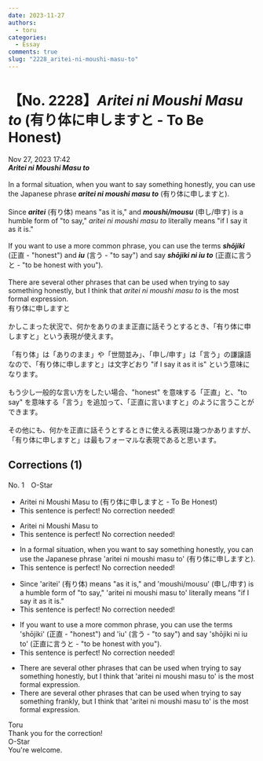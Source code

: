 ```yaml
---
date: 2023-11-27
authors:
  - toru
categories:
  - Essay
comments: true
slug: "2228_aritei-ni-moushi-masu-to"
---
```


# 【No. 2228】<strong><em>Aritei ni Moushi Masu to</strong></em> (有り体に申しますと - To Be Honest)
<div class="date">Nov 27, 2023 17:42</div>
<div id="post"><div id="body_show_ori">
<strong><em>Aritei ni Moushi Masu to</strong></em><br/><br/>In a formal situation, when you want to say something honestly, you can use the Japanese phrase <strong><em>aritei ni moushi masu to</em></strong> (有り体に申しますと).<br/><br/>Since <strong><em>aritei</em></strong> (有り体) means "as it is," and <strong><em>moushi/mousu</em></strong> (申し/申す) is a humble form of "to say," <em>aritei ni moushi masu to</em> literally means "if I say it as it is."<br/><br/>If you want to use a more common phrase, you can use the terms <strong><em>shōjiki</em></strong> (正直 - "honest") and <strong><em>iu</em></strong> (言う - "to say") and say <strong><em>shōjiki ni iu to</em></strong> (正直に言うと - "to be honest with you").<br/><br/>There are several other phrases that can be used when trying to say something honestly, but I think that <em>aritei ni moushi masu to</em> is the most formal expression.
</div></div>

<!-- more -->

<div id="post_ja"><div id="body_show_mo">
有り体に申しますと<br/><br/>かしこまった状況で、何かをありのまま正直に話そうとするとき、「有り体に申しますと」という表現が使えます。<br/><br/>「有り体」は「ありのまま」や「世間並み」、「申し/申す」は「言う」の謙譲語なので、「有り体に申しますと」は文字どおり "if I say it as it is" という意味になります。<br/><br/>もう少し一般的な言い方をしたい場合、"honest" を意味する「正直」と、"to say" を意味する「言う」を追加って、「正直に言いますと」のように言うことができます。<br/><br/>その他にも、何かを正直に話そうとするときに使える表現は幾つかありますが、「有り体に申しますと」は最もフォーマルな表現であると思います。
</div></div>

## Corrections (1)
<div id="block"><div class="first_name"> No. 1　<span class="just_name">O-Star</span></div><div id="block2">
<ul class="correction_field">
<li class="incorrect">Aritei ni Moushi Masu to (有り体に申しますと - To Be Honest)</li>
<li class="corrected perfect">This sentence is perfect! No correction needed!</li>
</ul>
<ul class="correction_field">
<li class="incorrect">Aritei ni Moushi Masu to</li>
<li class="corrected perfect">This sentence is perfect! No correction needed!</li>
</ul>
<ul class="correction_field">
<li class="incorrect">In a formal situation, when you want to say something honestly, you can use the Japanese phrase 'aritei ni moushi masu to' (有り体に申しますと).</li>
<li class="corrected perfect">This sentence is perfect! No correction needed!</li>
</ul>
<ul class="correction_field">
<li class="incorrect">Since 'aritei' (有り体) means "as it is," and 'moushi/mousu' (申し/申す) is a humble form of "to say," 'aritei ni moushi masu to' literally means "if I say it as it is."</li>
<li class="corrected perfect">This sentence is perfect! No correction needed!</li>
</ul>
<ul class="correction_field">
<li class="incorrect">If you want to use a more common phrase, you can use the terms 'shōjiki' (正直 - "honest") and 'iu' (言う - "to say") and say 'shōjiki ni iu to' (正直に言うと - "to be honest with you").</li>
<li class="corrected perfect">This sentence is perfect! No correction needed!</li>
</ul>
<ul class="correction_field">
<li class="incorrect">There are several other phrases that can be used when trying to say something honestly, but I think that 'aritei ni moushi masu to' is the most formal expression.</li>
<li class="corrected correct">
There are several other phrases that can be used when trying to say something <span class="f_bold">frankly, </span>but I think that 'aritei ni moushi masu to' is the most formal expression.
</li>
</ul>
</div><div class="name"><span class="just_name">Toru</span><br>
Thank you for the correction!
</div>
<div class="name"><span class="just_name">O-Star</span><br>
You're welcome.
</div>
</div>
